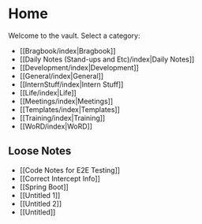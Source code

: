 # Home

Welcome to the vault. Select a category:

- [[Bragbook/index|Bragbook]]
- [[Daily Notes (Stand-ups and Etc)/index|Daily Notes]]
- [[Development/index|Development]]
- [[General/index|General]]
- [[InternStuff/index|Intern Stuff]]
- [[Life/index|Life]]
- [[Meetings/index|Meetings]]
- [[Templates/index|Templates]]
- [[Training/index|Training]]
- [[WoRD/index|WoRD]]

## Loose Notes
 - [[Code Notes for E2E Testing]]
 - [[Correct Intercept Info]]
 - [[Spring Boot]]
 - [[Untitled 1]]
 - [[Untitled 2]]
 - [[Untitled]]

